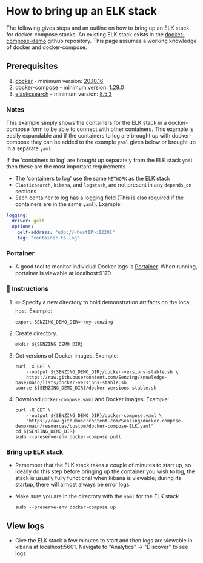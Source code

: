 # How to bring up an ELK stack

The following gives steps and an outline on how to bring up an ELK stack for docker-compose stacks.
An existing ELK stack exists in the [docker-compose-demo]
github repository. This page assumes a working knowledge of docker and docker-compose.

## Prerequisites

1. [docker] - minimum version: [20.10.16]
2. [docker-compose] - minimum version: [1.29.0]
3. [elasticsearch] - minimum version: [8.5.3]

### Notes

This example simply shows the containers for the ELK stack in a docker-compose form to be able to connect
with other containers. This example is easily expandable and if the containers to log are brought up with
docker-compose they can be added to the example `yaml` given below or brought up in a separate `yaml`.

If the 'containers to log' are brought up separately from the ELK stack `yaml` then these are the most
important requirements

- The 'containers to log' use the same `NETWORK` as the ELK stack
- `Elasticsearch`, `kibana`, and `logstash`, are not present in any `depends_on` sections
- Each container to log has a logging field (This is also required if the containers are in the same `yaml`). Example:

```yaml
logging:
  driver: gelf
  options:
    gelf-address: "udp://<hostIP>:12201"
    tag: "container-to-log"
```

### Portainer

- A good tool to monitor individual Docker logs is [Portainer]. When running, portainer is viewable at localhost:9170

### 📘 Instructions

1. :pencil2: Specify a new directory to hold demonstration artifacts on the local host.
   Example:

   ```console
   export SENZING_DEMO_DIR=~/my-senzing

   ```

1. Create directory.

   ```console
   mkdir ${SENZING_DEMO_DIR}

   ```

1. Get versions of Docker images.
   Example:

   ```console
   curl -X GET \
       --output ${SENZING_DEMO_DIR}/docker-versions-stable.sh \
       https://raw.githubusercontent.com/Senzing/knowledge-base/main/lists/docker-versions-stable.sh
   source ${SENZING_DEMO_DIR}/docker-versions-stable.sh

   ```

1. Download `docker-compose.yaml` and Docker images.
   Example:

   ```console
   curl -X GET \
       --output ${SENZING_DEMO_DIR}/docker-compose.yaml \
       "https://raw.githubusercontent.com/Senzing/docker-compose-demo/main/resources/custom/docker-compose-ELK.yaml"
   cd ${SENZING_DEMO_DIR}
   sudo --preserve-env docker-compose pull

   ```

### Bring up ELK stack

- Remember that the ELK stack takes a couple of minutes to start up, so ideally do this step before
  bringing up the container you wish to log, the stack is usually fully functional when kibana is viewable;
  during its startup, there will almost always be error logs.
- Make sure you are in the directory with the `yaml` for the ELK stack

  ```console
  sudo --preserve-env docker-compose up

  ```

## View logs

- Give the ELK stack a few minutes to start and then logs are viewable in kibana at localhost:5601.
  Navigate to "Analytics" -> "Discover" to see logs

[1.29.0]: https://docs.docker.com/compose/release-notes/#1290
[8.5.3]: https://www.elastic.co/guide/en/elasticsearch/reference/current/release-highlights.html
[20.10.16]: https://docs.docker.com/engine/release-notes/#201016
[docker]: https://github.com/senzing-garage/knowledge-base/blob/main/WHATIS/docker.md
[docker-compose]: https://github.com/senzing-garage/knowledge-base/blob/main/WHATIS/docker-compose.md
[docker-compose-demo]: https://github.com/senzing-garage/docker-compose-demo/blob/main/resources/postgresql/docker-compose-rabbitmq-postgresql-with-ELK.yaml
[elasticsearch]: https://www.elastic.co/guide/en/elasticsearch/reference/current/install-elasticsearch.html
[Portainer]: https://github.com/senzing-garage/knowledge-base/blob/main/WHATIS/portainer.md
